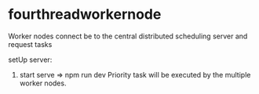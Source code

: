 # fourthreadworkernode
Worker nodes connect be to the central distributed scheduling server and request tasks

setUp server:
1. start serve => npm run dev
Priority task will be executed by the multiple worker nodes.
